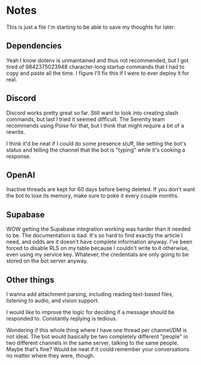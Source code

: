 # Notes

This is just a file I'm starting to be able to save my thoughts for later.

## Dependencies

Yeah I know dotenv is unmaintained and thus not recommended, but I got tired of 9842375023948 character-long startup commands that I had to copy and paste all the time. I figure I'll fix this if I were to ever deploy it for real.

## Discord

Discord works pretty great so far. Still want to look into creating slash commands, but last I tried it seemed difficult. The Serenity team recommends using Poise for that, but I think that might require a bit of a rewrite.

I think it'd be neat if I could do some presence stuff, like setting the bot's status and telling the channel that the bot is "typing" while it's cooking a response.

## OpenAI

Inactive threads are kept for 60 days before being deleted. If you don't want the bot to lose its memory, make sure to poke it every couple months.

## Supabase

WOW getting the Supabase integration working was harder than it needed to be. The documentation is bad. It's so hard to find exactly the article I need, and odds are it doesn't have complete information anyway. I've been forced to disable RLS on my table because I couldn't write to it otherwise, even using my service key. Whatever, the credentials are only going to be stored on the bot server anyway.

## Other things

I wanna add attachment parsing, including reading text-based files, listening to audio, and vision support.

I would like to improve the logic for deciding if a message should be responded to. Constantly replying is tedious.

Wondering if this whole thing where I have one thread per channel/DM is not ideal. The bot would basically be two completely different "people" in two different channels in the same server, talking to the same people. Maybe that's fine? Would be neat if it could remember your conversations no matter where they were, though.
